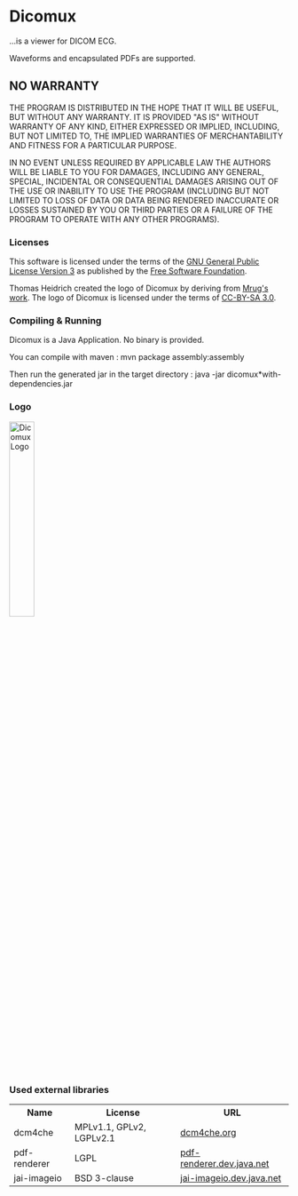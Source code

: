# Dicomux
...is a viewer for DICOM ECG. 

Waveforms and encapsulated PDFs are supported. 


## NO WARRANTY
THE PROGRAM IS DISTRIBUTED IN THE HOPE THAT IT WILL BE USEFUL, BUT WITHOUT ANY WARRANTY. 
IT IS PROVIDED "AS IS" WITHOUT WARRANTY OF ANY KIND, EITHER EXPRESSED OR IMPLIED, 
INCLUDING, BUT NOT LIMITED TO, THE IMPLIED WARRANTIES OF MERCHANTABILITY AND FITNESS 
FOR A PARTICULAR PURPOSE.

IN NO EVENT UNLESS REQUIRED BY APPLICABLE LAW THE AUTHORS WILL BE LIABLE TO YOU FOR 
DAMAGES, INCLUDING ANY GENERAL, SPECIAL, INCIDENTAL OR CONSEQUENTIAL DAMAGES ARISING 
OUT OF THE USE OR INABILITY TO USE THE PROGRAM (INCLUDING BUT NOT LIMITED TO LOSS OF DATA 
OR DATA BEING RENDERED INACCURATE OR LOSSES SUSTAINED BY YOU OR THIRD PARTIES OR A FAILURE
OF THE PROGRAM TO OPERATE WITH ANY OTHER PROGRAMS). 

### Licenses
This software is licensed under the terms of the <a href="http://www.gnu.org/licenses/gpl-3.0.html">GNU General Public License Version 3</a> as published by the <a href="http://www.fsf.org/">Free Software Foundation</a>.

Thomas Heidrich created the logo of Dicomux by deriving from <a href="http://commons.wikimedia.org/wiki/File:Linia_izoelektryczna_EKG.svg">Mrug's work</a>. The logo of Dicomux is licensed under the terms of <a href="http://creativecommons.org/licenses/by-sa/3.0/">CC-BY-SA 3.0</a>.

### Compiling & Running
Dicomux is a Java Application. No binary is provided.

You can compile with maven : mvn package assembly:assembly

Then run the generated jar in the target directory : java -jar dicomux*with-dependencies.jar

### Logo
<img src="https://raw.github.com/vfiack/dicomux/master/src/main/resources/images/logo_big.png" alt="Dicomux Logo" width="30%"/>

### Used external libraries
<table>
 <tr>
  <th>Name</th><th>License</th><th>URL</th>
 </tr>
 <tr>
  <td>dcm4che</td><td>MPLv1.1, GPLv2, LGPLv2.1</td><td><a href="http://www.dcm4che.org/">dcm4che.org</a></td>
 </tr>
 <tr>
  <td>pdf-renderer</td><td>LGPL</td><td><a href="https://pdf-renderer.dev.java.net/">pdf-renderer.dev.java.net</a></td>
 </tr>
 <tr>
  <td>jai-imageio</td><td>BSD 3-clause</td><td><a href="https://jai-imageio.dev.java.net/">jai-imageio.dev.java.net</a></td>
 </tr>
</table>


